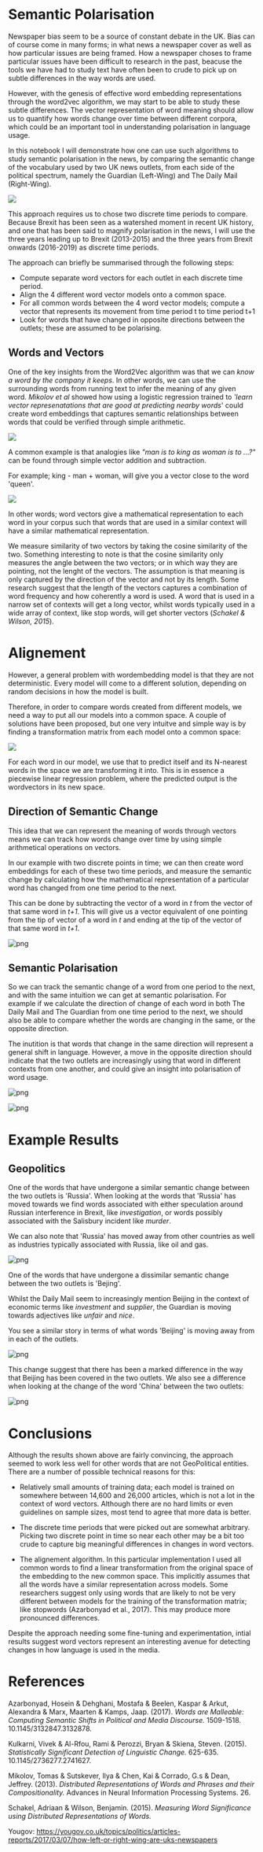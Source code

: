 # Semantic Polarisation

Newspaper bias seem to be a source of constant debate in the UK. Bias can of course come in many forms; in what news a newspaper cover as well as how particular issues are being framed. How a newspaper choses to frame particular issues have been difficult to research in the past, beacuse the tools we have had to study text have often been to crude to pick up on subtle differences in the way words are used.

However, with the genesis of effective word embedding representations through the word2vec algorithm, we may start to be able to study these subtle differences. The vector representation of word meaning should allow us to quantify how words change over time between different corpora, which could be an important tool in understanding polarisation in language usage. 

In this notebook I will demonstrate how one can use such algorithms to study semantic polarisation in the news, by comparing the semantic change of the vocabulary used by two UK news outlets, from each side of the political spectrum, namely the Guardian (Left-Wing) and The Daily Mail (Right-Wing).

![](./images/yougov.png)

This approach requires us to chose two discrete time periods to compare. Because Brexit has been seen as a watershed moment in recent UK history, and one that has been said to magnify polarisation in the news, I will use the three years leading up to Brexit (2013-2015) and the three years from Brexit onwards (2016-2019) as discrete time periods.

The approach can briefly be summarised through the following steps:

* Compute separate word vectors for each outlet in each discrete time period.
* Align the 4 different word vector models onto a common space.
* For all common words between the 4 word vector models; compute a vector that represents its movement from time period t to time period t+1
* Look for words that have changed in opposite directions between the outlets; these are assumed to be polarising.

## Words and Vectors
One of the key insights from the Word2Vec algorithm was that we can *know a word by the company it keeps*. In other words, we can use the surrounding words from running text to infer the meaning of any given word. *Mikolov et al* showed how using a logistic regression trained to *'learn vector represenatations that are good at predicting nearby words*' could create word embeddings that captures semantic relationships between words that could be verified through simple arithmetic.


![](./images/wordvec_arc.png)



A common example is that analogies like *"man is to king as woman is to ...?"* can be found through simple vector addition and subtraction. 

For example; king - man + woman, will give you a vector close to the word 'queen'.

![](./images/man_woman.png)

In other words; word vectors give a mathematical representation to each word in your corpus such that words that are used in a similar context will have a similar mathematical representation.

We measure similarity of two vectors by taking the cosine similarity of the two. Something interesting to note is that the cosine similarity only measures the angle between the two vectors; or in which way they are pointing, not the lenght of the vectors. The assumption is that meaning is only captured by the direction of the vector and not by its length. Some research suggest that the length of the vectors captures a combination of word frequency and how coherently a word is used. A word that is used in a narrow set of contexts will get a long vector, whilst words typically used in a wide array of context, like stop words, will get shorter vectors (*Schakel & Wilson, 2015*).

# Alignement

However, a general problem with wordembedding model is that they are not deterministic. Every model will come to a different solution, depending on random decisions in how the model is built.

Therefore, in order to compare words created from different models, we need a way to put all our models into a common space. A couple of solutions have been proposed, but one very intuitve and simple way is by finding a transformation matrix from each model onto a common space:

![](./images/alignement.png)

For each word in our model, we use that to predict itself and its N-nearest words in the space we are transforming it into. This is in essence a piecewise linear regression problem, where the predicted output is the wordvectors in its new space.

## Direction of Semantic Change

This idea that we can represent the meaning of words through vectors means we can track how words change over time by using simple arithmetical operations on vectors.

In our example with two discrete points in time; we can then create word embeddings for each of these two time periods, and measure the semantic change by calculating how the mathematical representation of a particular word has changed from one time period to the next.

This can be done by subtracting the vector of a word in *t* from the vector of that same word in *t+1*. This will give us a vector equivalent of one pointing from the tip of vector of a word in *t* and ending at the tip of the vector of that same word in *t+1*.


![png](./images/semantic_polarisation_8_0.png)


## Semantic Polarisation

So we can track the semantic change of a word from one period to the next, and with the same intuition we can get at semantic polarisation. For example if we calculate the direction of change of each word in both The Daily Mail and The Guardian from one time period to the next, we should also be able to compare whether the words are changing in the same, or the opposite direction.

The inutition is that words that change in the same direction will represent a general shift in language. However, a move in the opposite direction should indicate that the two outlets are increasingly using that word in different contexts from one another, and could give an insight into polarisation of word usage.

![png](./images/semantic_polarisation_11_0.png)


![png](./images/semantic_polarisation_12_0.png)


# Example Results

## Geopolitics

One of the words that have undergone a similar semantic change between the two outlets is 'Russia'. When looking at the words that 'Russia' has moved towards we find words associated with either speculation around Russian interference in Brexit, like *investigation*, or words possibly associated with the Salisbury incident like *murder*.

We can also note that 'Russia' has moved away from other countries as well as industries typically associated with Russia, like oil and gas.

![png](./images/semantic_polarisation_16_0.png)


One of the words that have undergone a dissimilar semantic change between the two outlets is 'Bejing'.

Whilst the Daily Mail seem to increasingly mention Beijing in the context of economic terms like *investment* and *supplier*, the Guardian is moving towards adjectives like *unfair* and *nice*.

You see a similar story in terms of what words 'Beijing' is moving away from in each of the outlets.

![png](./images/semantic_polarisation_18_0.png)


This change suggest that there has been a marked difference in the way that Beijing has been covered in the two outlets. We also see a difference when looking at the change of the word 'China' between the two outlets:

![png](./images/semantic_polarisation_20_0.png)


# Conclusions

Although the results shown above are fairly convincing, the approach seemed to work less well for other words that are not GeoPolitical entities. There are a number of possible technical reasons for this:

* Relatively small amounts of training data; each model is trained on somewhere between 14,600 and 26,000 articles, which is not a lot in the context of word vectors. Although there are no hard limits or even guidelines on sample sizes, most tend to agree that more data is better.

* The discrete time periods that were picked out are somewhat arbitrary. Picking two discrete point in time so near each other may be a bit too crude to capture big meaningful differences in changes in word vectors.

* The alignement algorithm. In this particular implementation I used all common words to find a linear transformation from the original space of the embedding to the new common space. This implicitly assumes that all the words have a similar representation across models. Some researchers suggest only using words that are likely to not be very different between models for the training of the transformation matrix; like stopwords (Azarbonyad et al., 2017). This may produce more pronounced differences.

Despite the approach needing some fine-tuning and experimentation, intial results suggest word vectors represent an interesting avenue for detecting changes in how language is used in the media.

# References
Azarbonyad, Hosein & Dehghani, Mostafa & Beelen, Kaspar & Arkut, Alexandra & Marx, Maarten & Kamps, Jaap. (2017). *Words are Malleable: Computing Semantic Shifts in Political and Media Discourse.* 1509-1518. 10.1145/3132847.3132878.

Kulkarni, Vivek & Al-Rfou, Rami & Perozzi, Bryan & Skiena, Steven. (2015). *Statistically Significant Detection of Linguistic Change.* 625-635. 10.1145/2736277.2741627.

Mikolov, Tomas & Sutskever, Ilya & Chen, Kai & Corrado, G.s & Dean, Jeffrey. (2013). *Distributed Representations of Words and Phrases and their Compositionality.* Advances in Neural Information Processing Systems. 26. 

Schakel, Adriaan & Wilson, Benjamin. (2015). *Measuring Word Significance using Distributed Representations of Words.*

Yougov: https://yougov.co.uk/topics/politics/articles-reports/2017/03/07/how-left-or-right-wing-are-uks-newspapers
